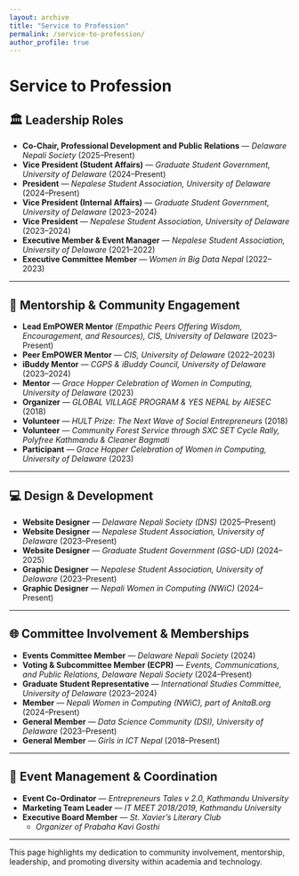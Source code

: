 ```yaml
---
layout: archive
title: "Service to Profession"
permalink: /service-to-profession/
author_profile: true
---
```

# Service to Profession

## 🏛️ **Leadership Roles**
- **Co-Chair, Professional Development and Public Relations** — *Delaware Nepali Society* (2025–Present)  
- **Vice President (Student Affairs)** — *Graduate Student Government, University of Delaware* (2024–Present)  
- **President** — *Nepalese Student Association, University of Delaware* (2024–Present)  
- **Vice President (Internal Affairs)** — *Graduate Student Government, University of Delaware* (2023–2024)  
- **Vice President** — *Nepalese Student Association, University of Delaware* (2023–2024)  
- **Executive Member & Event Manager** — *Nepalese Student Association, University of Delaware* (2021–2022)  
- **Executive Committee Member** — *Women in Big Data Nepal* (2022–2023)  

---

## 🤝 **Mentorship & Community Engagement**
- **Lead EmPOWER Mentor** *(Empathic Peers Offering Wisdom, Encouragement, and Resources),* *CIS, University of Delaware* (2023–Present)  
- **Peer EmPOWER Mentor** — *CIS, University of Delaware* (2022–2023)  
- **iBuddy Mentor** — *CGPS & iBuddy Council, University of Delaware* (2023–2024)  
- **Mentor** — *Grace Hopper Celebration of Women in Computing, University of Delaware* (2023)  
- **Organizer** — *GLOBAL VILLAGE PROGRAM & YES NEPAL by AIESEC* (2018)  
- **Volunteer** — *HULT Prize: The Next Wave of Social Entrepreneurs* (2018)  
- **Volunteer** — *Community Forest Service through SXC SET Cycle Rally, Polyfree Kathmandu & Cleaner Bagmati*  
- **Participant** — *Grace Hopper Celebration of Women in Computing, University of Delaware* (2023)  

---

## 💻 **Design & Development**
- **Website Designer** — *Delaware Nepali Society (DNS)* (2025–Present)
- **Website Designer** — *Nepalese Student Association, University of Delaware* (2023–Present)  
- **Website Designer** — *Graduate Student Government (GSG-UD)* (2024–2025)  
- **Graphic Designer** — *Nepalese Student Association, University of Delaware* (2023–Present)  
- **Graphic Designer** — *Nepali Women in Computing (NWiC)* (2024–Present)  

---

## 🌐 **Committee Involvement & Memberships**
- **Events Committee Member** — *Delaware Nepali Society* (2024)  
- **Voting & Subcommittee Member (ECPR)** — *Events, Communications, and Public Relations, Delaware Nepali Society* (2024–Present)  
- **Graduate Student Representative** — *International Studies Committee, University of Delaware* (2023–2024)  
- **Member** — *Nepali Women in Computing (NWiC), part of AnitaB.org* (2024–Present)  
- **General Member** — *Data Science Community (DSI), University of Delaware* (2023–Present)  
- **General Member** — *Girls in ICT Nepal* (2018–Present)  

---

## 🎉 **Event Management & Coordination**
- **Event Co-Ordinator** — *Entrepreneurs Tales v 2.0, Kathmandu University*  
- **Marketing Team Leader** — *IT MEET 2018/2019, Kathmandu University*  
- **Executive Board Member** — *St. Xavier’s Literary Club*  
  - *Organizer of Prabaha Kavi Gosthi*  

---

This page highlights my dedication to community involvement, mentorship, leadership, and promoting diversity within academia and technology.
